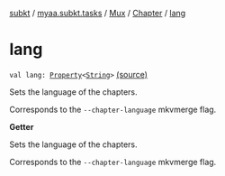 [subkt](../../../index.md) / [myaa.subkt.tasks](../../index.md) / [Mux](../index.md) / [Chapter](index.md) / [lang](./lang.md)

# lang

`val lang: `[`Property`](https://docs.gradle.org/current/javadoc/org/gradle/api/provider/Property.html)`<`[`String`](https://kotlinlang.org/api/latest/jvm/stdlib/kotlin/-string/index.html)`>` [(source)](https://github.com/Myaamori/SubKt/blob/0.1.4/src/main/kotlin/myaa/subkt/tasks/muxtask.kt#L413)

Sets the language of the chapters.

Corresponds to the `--chapter-language` mkvmerge flag.

**Getter**

Sets the language of the chapters.

Corresponds to the `--chapter-language` mkvmerge flag.

